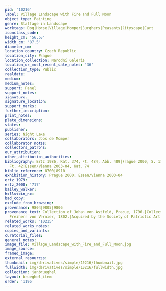 ```yaml
---
pid: '10216'
label: Village Landscape with Fire and Full Moon
object_type: Painting
genre: Staffage in Landscape
worktags: Dog|Horse|Village|Momper|Burghers|Peasants|Cityscape|Cart
iconclass_code:
height_cm: '56.55'
width_cm: '87.5'
diameter_cm:
location_country: Czech Republic
location_city: Prague
location_collection: Narodní Galerie
location_or_most_recent_sale_notes: '36'
collection_type: Public
realdate:
medium:
medium_notes:
support: Panel
support_notes:
signature:
signature_location:
support_marks:
further_inscription:
print_notes:
plate_dimensions:
states:
publisher:
series: Night Lake
collaborators: Joos de Momper
collaborator_notes:
collectors_patrons:
our_attribution:
other_attribution_authorities:
bibliography: Ertz 1986, Kat. 374, Ft. 484, Abb. 489|Prague 2000, S. 111, Nr. 218,
  Ft. 42|Essen/Vienna 2003-04, Kat. 74
biblio_reference: 8700|8910
exhibition_history: Prague 2000; Essen/Vienna 2003-04
ertz_1979:
ertz_2008: '717'
bailey_walker:
hollstein_no:
bad_copy:
exclude_from_browsing:
provenance: 9804|9805|9806
provenance_text: Collection of Johan von Astfeld, Prague, 1796.|Collection of Wenzel
  Freiherr von Vernier, 1802.|Acquired by the Society of Patriotic Art Lovers, 1831.
related_works: '10215'
related_works_notes:
copies_and_variants:
curatorial_files:
general_notes:
image_file: Village_Landscape_with_Fire_and_Full_Moon.jpg
image_source:
framed_image:
external_resources:
thumbnail: img/derivatives/simple/10216/thumbnail.jpg
fullwidth: img/derivatives/simple/10216/fullwidth.jpg
collection: janbrueghel
layout: brueghel_item
order: '1195'
---
```

